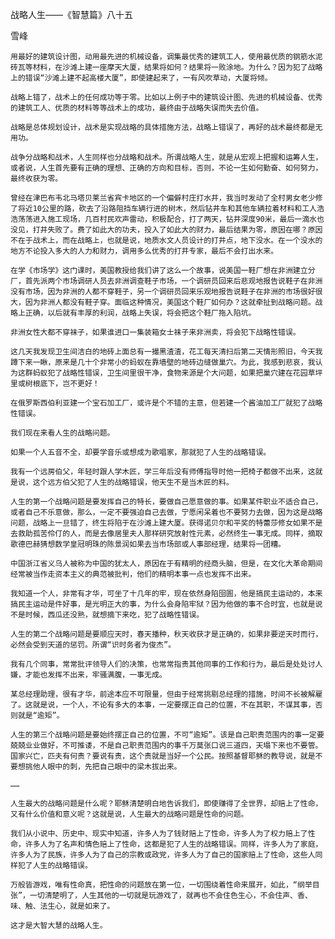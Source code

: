 战略人生——《智慧篇》八十五

雪峰


    用最好的建筑设计图，动用最先进的机械设备，调集最优秀的建筑工人，使用最优质的钢筋水泥砖瓦等材料，在沙滩上建一座摩天大厦，结果将如何？结果将一败涂地。为什么？因为犯了战略上的错误“沙滩上建不起高楼大厦”，即使建起来了，一有风吹草动，大厦将倾。

    战略上错了，战术上的任何成功等于零。比如以上例子中的建筑设计图、先进的机械设备、优秀的建筑工人、优质的材料等等战术上的成功，最终由于战略失误而失去价值。

    战略是总体规划设计，战术是实现战略的具体措施方法，战略上错误了，再好的战术最终都是无用功。

    战争分战略和战术，人生同样也分战略和战术。所谓战略人生，就是从宏观上把握和运筹人生，或者说，人生首先要有正确的理想、正确的方向和目标，否则，不论一生如何勤奋、如何努力，最终收获为零。

    曾经在津巴布韦北马塔贝莱兰省宾卡地区的一个偏僻村庄打水井，我当时发动了全村男女老少修了将近10公里的路，砍去了沿路阻挡车辆行进的树木，然后钻井车和其他车辆拉着材料和工人浩浩荡荡进入施工现场，几百村民欢声雷动，积极配合，打了两天，钻井深度90米，最后一滴水也没见，打井失败了。费了如此大的功夫，投入了如此大的财力，最后结果为零，原因在哪？原因不在于战术上，而在战略上，也就是说，地质水文人员设计的打井点，地下没水。在一个没水的地方不论投入多大的人力和财力，调用多么优秀的打井专家，最后不会打出水来。

    在学《市场学》这门课时，美国教授给我们讲了这么一个故事，说美国一鞋厂想在非洲建立分厂，首先派两个市场调研人员去非洲调查鞋子市场，一个调研员回来后悲观地报告说鞋子在非洲没有市场，因为非洲的人都不穿鞋子，另一个调研员回来乐观地报告说鞋子在非洲的市场很好很大，因为非洲人都没有鞋子穿。面临这种情况，美国这个鞋厂如何办？这就牵扯到战略问题。战略上正确，以后就有丰厚的利润，战略上失误，将会把这个鞋厂拖入陷坑。

    非洲女性大都不穿袜子，如果谁进口一集装箱女士袜子来非洲卖，将会犯下战略性错误。

    这几天我发现卫生间洁白的地砖上面总有一撮黑渣渣，花工每天清扫后第二天情形照旧，今天我蹲下来一瞅，原来是几十个非常小的蚂蚁在靠墙壁的地砖边缝做巢穴。为此，我感到悲哀，我认为这群蚂蚁犯了战略性错误，卫生间里很干净，食物来源是个大问题，如果把巢穴建在花园草坪里或树根底下，岂不更好！

    在俄罗斯西伯利亚建一个宝石加工厂，或许是个不错的主意，但若建一个酱油加工厂就犯了战略性错误。

    我们现在来看人生的战略问题。

    如果一个人五音不全，却要学音乐或想成为歌唱家，那就犯了人生的战略错误。

    我有一个远房伯父，年轻时跟人学木匠，学三年后没有师傅指导时他一把椅子都做不出来，这就是说，这个远方伯父犯了人生的战略错误，他天生不是当木匠的料。

    人生的第一个战略问题是要发挥自己的特长，要做自己愿意做的事。如果某件职业不适合自己，或者自己不乐意做，那么，一定不要强迫自己去做，宁愿闲呆着也不要努力去做，因为这是战略问题，战略上一旦错了，终生将陷于在沙滩上建大厦。获得诺贝尔和平奖的特蕾莎修女如果不是去救助孤苦伶仃的人，而是去像居里夫人那样研究放射性元素，必然终生一事无成。同样，摘取歌德巴赫猜想数学皇冠明珠的陈景润如果去当市场部或人事部经理，结果将一团糟。

    中国浙江省义乌人被称为中国的犹太人，原因在于有精明的经商头脑，但是，在文化大革命期间经常被当作走资本主义的典范被批判，他们的精明本事一点也发挥不出来。

    我知道一个人，非常有才华，可坐了十几年的牢，现在依然身陷囹圄，他是搞民主运动的，本来搞民主运动是件好事，是光明正大的事，为什么会身陷牢狱？因为他做的事不合时宜，也就是说不是时候，西瓜还没熟，就想摘下来吃，犯了战略性错误。

    人生的第二个战略问题是要顺应天时，春天播种，秋天收获才是正确的，如果非要逆天时而行，必然会受到天道的惩罚。所谓“识时务者为俊杰”。

    我有几个同事，常常批评领导人们的决策，也常常指责其他同事的工作和行为，最后是处处讨人嫌，才能也发挥不出来，牢骚满腹，一事无成。

    某总经理助理，很有才华，前途本应不可限量，但由于经常挑剔总经理的措施，时间不长被解雇了。这就是说，一个人，不论有多大的本事，一定要摆正自己的位置，不在其职，不谋其事，否则就是“逾矩”。

    人生的第三个战略问题是要始终摆正自己的位置，不可“逾矩”。该是自己职责范围内的事一定要兢兢业业做好，不可推诿，不是自己职责范围内的事千万莫张口说三道四，天塌下来也不要管。国家兴亡，匹夫有何责？要说有责，这个责就是当好一个公民。按照基督耶稣的教导说，就是不要想挑他人眼中的刺，先把自己眼中的梁木拔出来。

    ……

    人生最大的战略问题是什么呢？耶稣清楚明白地告诉我们，即使赚得了全世界，却赔上了性命，又有什么价值和意义呢？这就是说，人生最大的战略问题是性命的问题。

    我们从小说中、历史中、现实中知道，许多人为了钱财赔上了性命，许多人为了权力赔上了性命，许多人为了名声和情色赔上了性命，这都是犯了人生的战略错误。同样，许多人为了家庭，许多人为了民族，许多人为了自己的宗教或政党，许多人为了自己的国家赔上了性命，这些人同样犯了人生的战略错误。

    万般皆游戏，唯有性命真，把性命的问题放在第一位，一切围绕着性命来展开，如此，“纲举目张”，一切清楚明了，人生其他的一切就是玩游戏了，就再也不会住色生心，不会住声、香、味、触、法生心，就是如来了。

    这才是大智大慧的战略人生。



